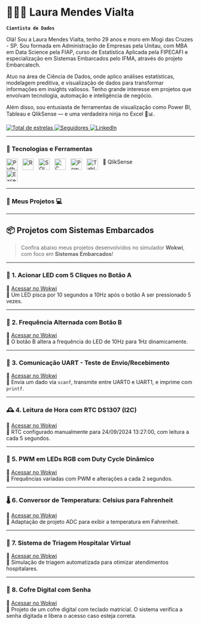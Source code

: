 # 👩🏻‍💻 Laura Mendes Vialta

**`Cientista de Dados`**

Olá! Sou a Laura Mendes Vialta, tenho 29 anos e moro em Mogi das Cruzes - SP. Sou formada em Administração de Empresas pela Unitau, com MBA em Data Science pela FIAP, curso de Estatística Aplicada pela FIPECAFI e especialização em Sistemas Embarcados pelo IFMA, através do projeto Embarcatech.

Atuo na área de Ciência de Dados, onde aplico análises estatísticas, modelagem preditiva, e visualização de dados para transformar informações em insights valiosos. Tenho grande interesse em projetos que envolvam tecnologia, automação e inteligência de negócio.

Além disso, sou entusiasta de ferramentas de visualização como Power BI, Tableau e QlikSense — e uma verdadeira ninja no Excel 💪📊.

<p align="left">
    <a href="https://github.com/Laura-vialta?tab=repositories&sort=stargazers">
        <img 
            alt="Total de estrelas" 
            title="Total de estrelas GitHub" 
            src="https://custom-icon-badges.demolab.com/github/stars/Laura-vialta?color=55960c&style=for-the-badge&labelColor=488207&logo=star&label=Estrelas"
        />
    </a>
    <a href="https://github.com/Laura-vialta?tab=followers">
        <img 
            alt="Seguidores" 
            title="Me siga no GitHub" 
            src="https://custom-icon-badges.demolab.com/github/followers/Laura-vialta?color=236ad3&labelColor=1155ba&style=for-the-badge&logo=github&label=Seguidores&logoColor=white"
        />
    </a>
    <a href="https://www.linkedin.com/in/laura-mendes-vialta/">
        <img 
            alt="LinkedIn" 
            title="Conecte-se comigo no LinkedIn" 
            src="https://img.shields.io/badge/LinkedIn-Laura%20Mendes%20Vialta-blue?style=for-the-badge&logo=linkedin&logoColor=white"
        />
    </a>
</p>

---

### 🧠 Tecnologias e Ferramentas

<img 
    align="left" 
    alt="Python"
    title="Python" 
    width="30px" 
    style="padding-right: 10px;" 
    src="https://cdn.jsdelivr.net/gh/devicons/devicon@latest/icons/python/python-original.svg" 
/>
<img 
    align="left" 
    alt="R" 
    title="R" 
    width="30px" 
    style="padding-right: 10px;" 
    src="https://cdn.jsdelivr.net/gh/devicons/devicon@latest/icons/r/r-original.svg" 
/>
<img 
    align="left" 
    alt="SQL"
    title="SQL" 
    width="30px" 
    style="padding-right: 10px;" 
    src="https://cdn.jsdelivr.net/gh/devicons/devicon@latest/icons/mysql/mysql-original.svg" 
/>
<img 
    align="left" 
    alt="C"
    title="Linguagem C" 
    width="30px" 
    style="padding-right: 10px;" 
    src="https://cdn.jsdelivr.net/gh/devicons/devicon@latest/icons/c/c-original.svg" 
/>
<img 
    align="left" 
    alt="Power BI"
    title="Power BI"
    width="30px"
    style="padding-right: 10px;"
    src="https://img.icons8.com/color/48/000000/power-bi.png"
/>
<img 
    align="left" 
    alt="Tableau"
    title="Tableau"
    width="30px"
    style="padding-right: 10px;"
    src="https://img.icons8.com/color/48/000000/tableau-software.png"
/>
🧩 QlikSense

<img 
    align="left" 
    alt="Excel"
    title="Excel Ninja ⚔️"
    width="30px"
    style="padding-right: 10px;"
    src="https://img.icons8.com/color/48/000000/ms-excel.png"
/>

<br/>
<br/>


---

### 🚀 **Meus Projetos** 💻

---

## 📦 **Projetos com Sistemas Embarcados**

> Confira abaixo meus projetos desenvolvidos no simulador **Wokwi**, com foco em **Sistemas Embarcados**!

---

### 🔘 **1. Acionar LED com 5 Cliques no Botão A**
🔗 [Acessar no Wokwi](https://wokwi.com/projects/421896244346663937)  
📝 Um LED pisca por 10 segundos a 10Hz após o botão A ser pressionado 5 vezes.

---

### 🔁 **2. Frequência Alternada com Botão B**
🔗 [Acessar no Wokwi](https://wokwi.com/projects/421896634798701569)  
📝 O botão B altera a frequência do LED de 10Hz para 1Hz dinamicamente.

---

### 🧪 **3. Comunicação UART - Teste de Envio/Recebimento**
🔗 [Acessar no Wokwi](https://wokwi.com/projects/421897888013912065)  
📝 Envia um dado via `scanf`, transmite entre UART0 e UART1, e imprime com `printf`.

---

### 🕰️ **4. Leitura de Hora com RTC DS1307 (I2C)**
🔗 [Acessar no Wokwi](https://wokwi.com/projects/421899794956521473)  
📝 RTC configurado manualmente para 24/09/2024 13:27:00, com leitura a cada 5 segundos.

---

### 🌈 **5. PWM em LEDs RGB com Duty Cycle Dinâmico**
🔗 [Acessar no Wokwi](https://wokwi.com/projects/421901280890553345)  
📝 Frequências variadas com PWM e alterações a cada 2 segundos.

---

### 🌡️ **6. Conversor de Temperatura: Celsius para Fahrenheit**
🔗 [Acessar no Wokwi](https://wokwi.com/projects/421901874106797057)  
📝 Adaptação de projeto ADC para exibir a temperatura em Fahrenheit.

---

### 🏥 **7. Sistema de Triagem Hospitalar Virtual**
🔗 [Acessar no Wokwi](https://wokwi.com/projects/423258970314843137)  
📝 Simulação de triagem automatizada para otimizar atendimentos hospitalares.

---

### 🔐 **8. Cofre Digital com Senha**
🔗 [Acessar no Wokwi](https://wokwi.com/projects/420811690701824001)  
📝 Projeto de um cofre digital com teclado matricial. O sistema verifica a senha digitada e libera o acesso caso esteja correta.

